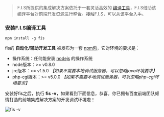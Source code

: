 > F.I.S所提供的集成解决方案依托于一套灵活高效的 [编译工具](https://github.com/fis-dev/fis)，F.I.S借助该编译平台对前端开发资源进行整合。接触F.I.S，可以从该平台入手。

### 安装F.I.S编译工具

    npm install -g fis

fis的 **自动化/辅助开发工具** 被发布为一套 [npm包](https://npmjs.org/package/fis)，它对环境的要求是：

* 操作系统：任何能安装 [nodejs](http://nodejs.org/) 的操作系统
* node版本：>= v0.8.0
* jre版本：>= v1.5.0 _【如果不需要本地调试服务器，可以忽略java环境要求】_
* php-cgi版本：>= v5.0.0 _【如果不需要本地调试服务器，可以忽略php-cgi环境要求】_

安装好fis之后，执行 **fis -v**，如果看到下面信息，恭喜，你已拥有百度前端团队倾情打造的前端集成解决方案的开发调试环境啦！

![fis -v](http://fis-dev.github.io/fis/images/wiki/mac.version.png)